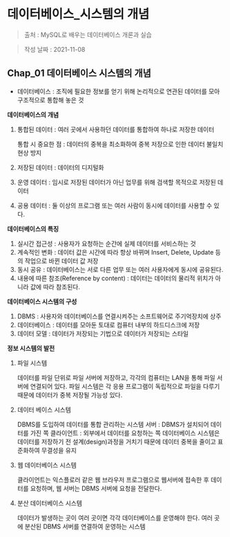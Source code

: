 # 데이터베이스_시스템의 개념
> 출처 : MySQL로 배우는 데이터베이스 개론과 실습

> 작성 날짜 : 2021-11-08


## Chap_01 데이터베이스 시스템의 개념

* 데이터베이스 : 조직에 필요한 정보를 얻기 위해 논리적으로 연관된 데이터를 모아 구조적으로 통합해 놓은 것

**데이터베이스의 개념**
1. 통합된 데이터 : 여러 곳에서 사용하던 데이터를 통합하여 하나로 저장한 데이터

    통합 시 중요한 점 : 데이터의 중복을 최소화하여 중복 저장으로 인한 데이터 불일치 현상 방지
2. 저장된 데이터 : 데이터의 디지털화
3. 운영 데이터 : 임시로 저장된 데이터가 아닌 업무를 위해 검색할 목적으로 저장된 데이터
4. 공용 데이터 : 둘 이상의 프로그램 또는 여러 사람이 동시에 데이터를 사용할 수 있다.

**데이터베이스의 특징**
1. 실시간 접근성 : 사용자가 요청하는 순간에 실제 데이터를 서비스하는 것
2. 계속적인 변화 : 데이터 값은 시간에 따라 항상 바뀌며 Insert, Delete, Update 등의 작업으로 바뀐 데이터 값 저장
3. 동시 공유 : 데이터베이스는 서로 다른 업무 또는 여러 사용자에게 동시에 공유된다.
4. 내용에 따른 참조(Reference by content) : 데이터는 데이터의 물리적 위치가 아니라 값에 따라 참조된다.

**데이터베이스 시스템의 구성**
1. DBMS : 사용자와 데이터베이스를 연결시켜주는 소프트웨어로 주기억장치에 상주
2. 데이터베이스 : 데이터를 모아둔 토대로 컴퓨터 내부의 하드디스크에 저장
3. 데이터 모델 : 데이터가 저장되는 기법으로 데이터가 저장되는 스타일

**정보 시스템의 발전**
1. 파일 시스템

    데이터를 파일 단위로 파일 서버에 저장하고, 각각의 컴퓨터는 LAN을 통해 파일 서버에 연결되어 있다.
    파일 시스템은 각 응용 프로그램이 독립적으로 파일을 다루기 때문에 데이터가 중복 저장될 가능성 있다.

2. 데이터 베이스 시스템

    DBMS를 도입하여 데이터를 통합 관리하는 시스템
    서버 : DBMS가 설치되어 데이터를 가진 쪽
    클라이언트 : 외부에서 데이터를 요청하는 쪽
    데이터베이스 시스템은 데이터를 저장하기 전 설계(design)과정을 거치기 때문에 데이터 중복을 줄이고 표준화하여 무결성을 유지

3. 웹 데이터베이스 시스템

    클라이언트는 익스플로러 같은 웹 브라우저 프로그램으로 웹서버에 접속한 후 데이터를 요청하며, 웹 서버는 DBMS 서버에 요청을 전달한다.

4. 분산 데이터베이스 시스템

    데이터가 발생하는 곳이 여러 곳이면 각각 데이터베이스를 운영해야 한다.
    여러 곳에 분산된 DBMS 서버를 연결하여 운영하는 시스템 